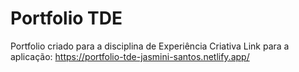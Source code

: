 # Portfolio TDE
Portfolio criado para a disciplina de Experiência Criativa
Link para a aplicação: https://portfolio-tde-jasmini-santos.netlify.app/
